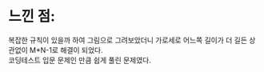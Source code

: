 # 느낀 점:  
복잡한 규칙이 있을까 하여 그림으로 그려보았더니 가로세로 어느쪽 길이가 더 길든 상관없이 M*N-1로 해결이 되었다.  
코딩테스트 입문 문제인 만큼 쉽게 풀린 문제였다.
